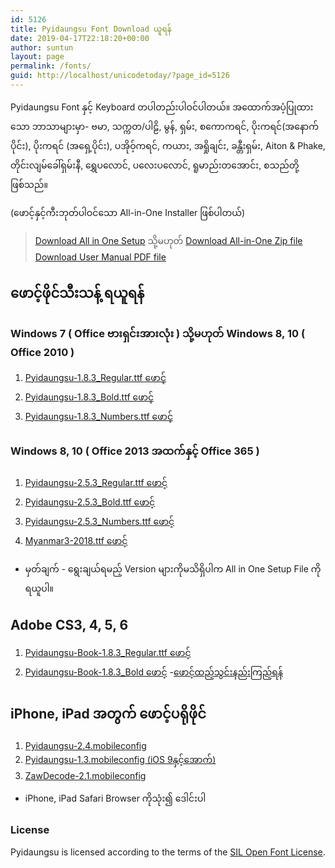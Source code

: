 ```yaml
---
id: 5126
title: Pyidaungsu Font Download ယူရန်
date: 2019-04-17T22:18:20+00:00
author: suntun
layout: page
permalink: /fonts/
guid: http://localhost/unicodetoday/?page_id=5126
---
```

Pyidaungsu Font နှင့် Keyboard တပါတည်းပါဝင်ပါတယ်။ အထောက်အပံ့ပြုထားသော ဘာသာများမှာ- ဗမာ, သက္ကတ/ပါဠိ, မွန်, ရှမ်း, စကောကရင်, ပိုးကရင်(အနောက်ပိုင်း), ပိုးကရင် (အရှေ့ပိုင်း), ပအိုဝ့်ကရင်, ကယား, အရှိုချင်း, ခန္တီးရှမ်း, Aiton & Phake, တိုင်းလျမ်ခေါ်ရှမ်းနီ, ရွှေပလောင်, ပလေးပလောင်, ရူမာည်းတအောင်း, စသည်တို့ဖြစ်သည်။

(ဖောင့်နှင့်ကီးဘုတ်ပါဝင်သော All-in-One Installer ဖြစ်ပါတယ်)

>[Download All in One Setup][setup] သို့မဟုတ် [Download All-in-One Zip file][zip] <br>[Download User Manual PDF file][pdf]

[setup]: http://www.unicodetoday.org/downloads/All-in-One-Setup-5.2.exe
[zip]: http://www.unicodetoday.org/downloads/All-in-One_Pyidaungsu_Font.zip
[pdf]: http://www.unicodetoday.org/downloads/Pyidaungsu_Font_User_Manual_05.pdf


## ဖောင့်ဖိုင်သီးသန့် ရယူရန်

### Windows 7 ( Office ဗားရှင်းအားလုံး ) သို့မဟုတ် Windows 8, 10 ( Office 2010 )
1. [Pyidaungsu-1.8.3_Regular.ttf ဖောင့်](http://www.unicodetoday.org/downloads/Pyidaungsu-1.8.3_Regular.ttf)
2. [Pyidaungsu-1.8.3_Bold.ttf ဖောင့်](http://www.unicodetoday.org/downloads/Pyidaungsu-1.8.3_Bold.ttf)
3. [Pyidaungsu-1.8.3_Numbers.ttf ဖောင့်](http://www.unicodetoday.org/downloads/Pyidaungsu-1.8.3_Numbers.ttf)
### Windows 8, 10 ( Office 2013 အထက်နှင့် Office 365 )
1. [Pyidaungsu-2.5.3_Regular.ttf ဖောင့်](http://www.unicodetoday.org/downloads/Pyidaungsu-2.5.3_Regular.ttf)
2. [Pyidaungsu-2.5.3_Bold.ttf ဖောင့်](http://www.unicodetoday.org/downloads/Pyidaungsu-2.5.3_Bold.ttf)
3. [Pyidaungsu-2.5.3_Numbers.ttf ဖောင့်](http://www.unicodetoday.org/downloads/Pyidaungsu-2.5.3_Numbers.ttf)
4. [Myanmar3-2018.ttf ဖောင့် ](http://www.unicodetoday.org/downloads/Myanmar3-2018.ttf)
- မှတ်ချက် - ရွေးချယ်ရမည့် Version များကိုမသိရှိပါက All in One Setup File ကိုရယူပါ။ 

## Adobe CS3, 4, 5, 6
1. [Pyidaungsu-Book-1.8.3_Regular.ttf ဖောင့်](http://www.unicodetoday.org/downloads/Pyidaungsu-Book-1.8.3_Regular.ttf)
2. [Pyidaungsu-Book-1.8.3_Bold ဖောင့်](http://www.unicodetoday.org/downloads/Pyidaungsu-Book-1.8.3_Bold.ttf)
-[ဖောင့်ထည့်သွင်းနည်းကြည့်ရန်](http://localhost/wordpress/?p=2937)

## iPhone, iPad အတွက် ဖောင့်ပရိုဖိုင်
1. [Pyidaungsu-2.4.mobileconfig](http://localhost/unicodetoday/downloads/Pyidaungsu-2.4.mobileconfig)
2. [Pyidaungsu-1.3.mobileconfig (iOS 9နှင့်အောက်)](http://localhost/unicodetoday/downloads/Pyidaungsu-1.3.mobileconfig)
3. [ZawDecode-2.1.mobileconfig](http://localhost/unicodetoday/downloads/ZawDecode-2.1.mobileconfig)
- iPhone, iPad Safari Browser ကိုသုံး၍ ဒေါင်းပါ

### License
Pyidaungsu is licensed according to the terms of the&nbsp;[SIL Open Font License](http://scripts.sil.org/OFL).

<div class="wp-block-group">
  <div class="wp-block-group__inner-container">
  </div>
</div>